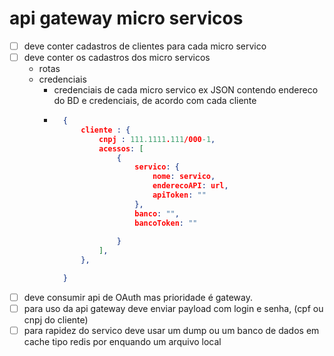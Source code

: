 # api gateway micro servicos

- [ ] deve conter cadastros de clientes para cada micro servico
- [ ] deve conter os cadastros dos micro servicos
    - rotas
    - credenciais 
        - credenciais de cada micro servico ex JSON contendo endereco do BD e credenciais, de acordo com cada cliente
        - ```json 
            {
                cliente : {
                    cnpj : 111.1111.111/000-1,
                    acessos: [
                        {
                            servico: {
                                nome: servico,
                                enderecoAPI: url,
                                apiToken: ""
                            },
                            banco: "",
                            bancoToken: ""
                            
                        }
                    ],
                },

            }
            ```
- [ ] deve consumir api de OAuth mas prioridade é gateway.
- [ ] para uso da api gateway deve enviar payload com login e senha, (cpf ou cnpj do cliente)
- [ ] para rapidez do servico deve usar um dump ou um banco de dados em cache tipo redis por enquando um arquivo local
